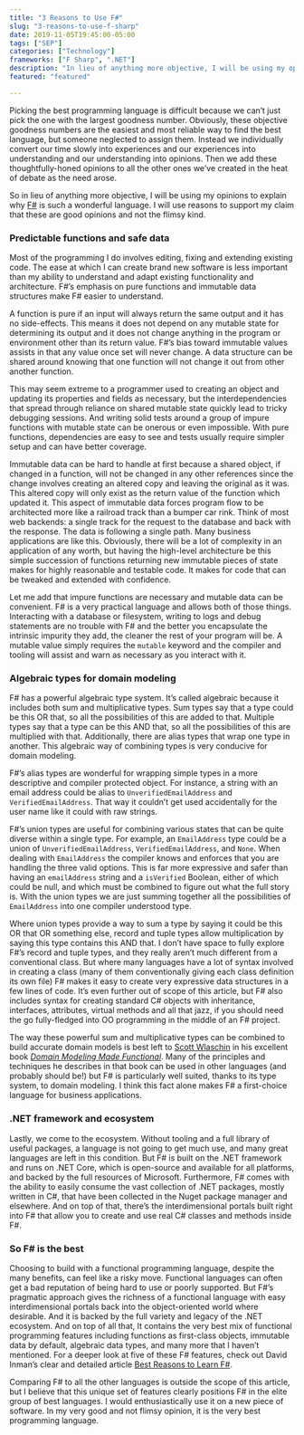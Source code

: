 ```yaml
---
title: "3 Reasons to Use F#"
slug: "3-reasons-to-use-f-sharp"
date: 2019-11-05T19:45:00-05:00
tags: ["SEP"]
categories: ["Technology"]
frameworks: ["F Sharp", ".NET"]
description: "In lieu of anything more objective, I will be using my opinions to explain why F# is such a wonderful language."
featured: "featured"

---
```


Picking the best programming language is difficult because we can’t just pick the one with the largest goodness number. Obviously, these objective goodness numbers are the easiest and most reliable way to find the best language, but someone neglected to assign them. Instead we individually convert our time slowly into experiences and our experiences into understanding and our understanding into opinions. Then we add these thoughtfully-honed opinions to all the other ones we’ve created in the heat of debate as the need arose.

So in lieu of anything more objective, I will be using my opinions to explain why [F#](https://fsharp.org/) is such a wonderful language. I will use reasons to support my claim that these are good opinions and not the flimsy kind.

### Predictable functions and safe data

Most of the programming I do involves editing, fixing and extending existing code. The ease at which I can create brand new software is less important than my ability to understand and adapt existing functionality and architecture. F#’s emphasis on pure functions and immutable data structures make F# easier to understand.

A function is pure if an input will always return the same output and it has no side-effects. This means it does not depend on any mutable state for determining its output and it does not change anything in the program or environment other than its return value. F#’s bias toward immutable values assists in that any value once set will never change. A data structure can be shared around knowing that one function will not change it out from other another function.

This may seem extreme to a programmer used to creating an object and updating its properties and fields as necessary, but the interdependencies that spread through reliance on shared mutable state quickly lead to tricky debugging sessions. And writing solid tests around a group of impure functions with mutable state can be onerous or even impossible. With pure functions, dependencies are easy to see and tests usually require simpler setup and can have better coverage.

Immutable data can be hard to handle at first because a shared object, if changed in a function, will not be changed in any other references since the change involves creating an altered copy and leaving the original as it was. This altered copy will only exist as the return value of the function which updated it. This aspect of immutable data forces program flow to be architected more like a railroad track than a bumper car rink. Think of most web backends: a single track for the request to the database and back with the response. The data is following a single path. Many business applications are like this. Obviously, there will be a lot of complexity in an application of any worth, but having the high-level architecture be this simple succession of functions returning new immutable pieces of state makes for highly reasonable and testable code. It makes for code that can be tweaked and extended with confidence.

Let me add that impure functions are necessary and mutable data can be convenient. F# is a very practical language and allows both of those things. Interacting with a database or filesystem, writing to logs and debug statements are no trouble with F# and the better you encapsulate the intrinsic impurity they add, the cleaner the rest of your program will be. A mutable value simply requires the `mutable` keyword and the compiler and tooling will assist and warn as necessary as you interact with it.

### Algebraic types for domain modeling

F# has a powerful algebraic type system. It’s called algebraic because it includes both sum and multiplicative types. Sum types say that a type could be this OR that, so all the possibilities of this are added to that. Multiple types say that a type can be this AND that, so all the possibilities of this are multiplied with that. Additionally, there are alias types that wrap one type in another. This algebraic way of combining types is very conducive for domain modeling.

F#’s alias types are wonderful for wrapping simple types in a more descriptive and compiler protected object. For instance, a string with an email address could be alias to `UnverifiedEmailAddress` and `VerifiedEmailAddress`. That way it couldn’t get used accidentally for the user name like it could with raw strings.

F#’s union types are useful for combining various states that can be quite diverse within a single type. For example, an `EmailAddress` type could be a union of `UnverifiedEmailAddress`, `VerifiedEmailAddress`, and `None`. When dealing with `EmailAddress` the compiler knows and enforces that you are handling the three valid options. This is far more expressive and safer than having an `emailAddress` string and a `isVerified` Boolean, either of which could be null, and which must be combined to figure out what the full story is. With the union types we are just summing together all the possibilities of `EmailAddress` into one compiler understood type.

Where union types provide a way to sum a type by saying it could be this OR that OR something else, record and tuple types allow multiplication by saying this type contains this AND that. I don’t have space to fully explore F#’s record and tuple types, and they really aren’t much different from a conventional class. But where many languages have a lot of syntax involved in creating a class (many of them conventionally giving each class definition its own file) F# makes it easy to create very expressive data structures in a few lines of code. It’s even further out of scope of this article, but F# also includes syntax for creating standard C# objects with inheritance, interfaces, attributes, virtual methods and all that jazz, if you should need the go fully-fledged into OO programming in the middle of an F# project.

The way these powerful sum and multiplicative types can be combined to build accurate domain models is best left to [Scott Wlaschin](https://fsharpforfunandprofit.com/) in his excellent book [_Domain Modeling Made Functional_](https://fsharpforfunandprofit.com/books/#domain-modeling-made-functional-ebook-and-paper). Many of the principles and techniques he describes in that book can be used in other languages (and probably should be!) but F# is particularly well suited, thanks to its type system, to domain modeling. I think this fact alone makes F# a first-choice language for business applications.

### .NET framework and ecosystem

Lastly, we come to the ecosystem. Without tooling and a full library of useful packages, a language is not going to get much use, and many great languages are left in this condition. But F# is built on the .NET framework and runs on .NET Core, which is open-source and available for all platforms, and backed by the full resources of Microsoft. Furthermore, F# comes with the ability to easily consume the vast collection of .NET packages, mostly written in C#, that have been collected in the Nuget package manager and elsewhere. And on top of that, there’s the interdimensional portals built right into F# that allow you to create and use real C# classes and methods inside F#.

### So F# is the best

Choosing to build with a functional programming language, despite the many benefits, can feel like a risky move. Functional languages can often get a bad reputation of being hard to use or poorly supported. But F#’s pragmatic approach gives the richness of a functional language with easy interdimensional portals back into the object-oriented world where desirable. And it is backed by the full variety and legacy of the .NET ecosystem. And on top of all that, It contains the very best mix of functional programming features including functions as first-class objects, immutable data by default, algebraic data types, and many more that I haven’t mentioned. For a deeper look at five of these F# features, check out David Inman’s clear and detailed article [Best Reasons to Learn F#](https://www.sep.com/sep-blog/2019/10/03/best-reasons-for-learning-f/).

Comparing F# to all the other languages is outside the scope of this article, but I believe that this unique set of features clearly positions F# in the elite group of best languages. I would enthusiastically use it on a new piece of software. In my very good and not flimsy opinion, it is the very best programming language.
